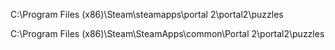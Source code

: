 C:\Program Files (x86)\Steam\steamapps\portal 2\portal2\puzzles

C:\Program Files (x86)\Steam\SteamApps\common\Portal 2\portal2\puzzles

